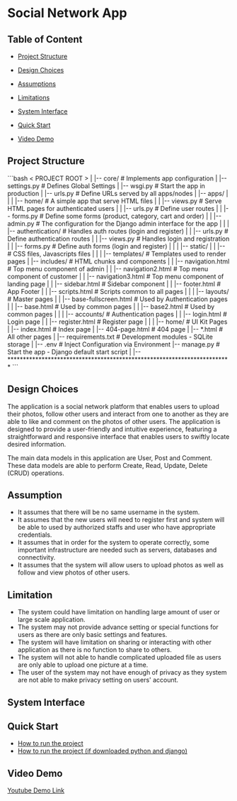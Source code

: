 <h1>Social Network App </h1>

## Table of Content
- [Project Structure](#project-structure)
- [Design Choices](#design-choices)
- [Assumptions](#assumptions)
- [Limitations](#limitations)
- [System Interface](#system-interface)

- [Quick Start](#quick-start)
- [Video Demo](#video-demo)

<h2>Project Structure</h2>
```bash
< PROJECT ROOT >
   |
   |-- core/                               # Implements app configuration
   |    |-- settings.py                    # Defines Global Settings
   |    |-- wsgi.py                        # Start the app in production
   |    |-- urls.py                        # Define URLs served by all apps/nodes
   |
   |-- apps/
   |    |
   |    |-- home/                          # A simple app that serve HTML files
   |    |    |-- views.py                  # Serve HTML pages for authenticated users
   |    |    |-- urls.py                   # Define user routes  
   |    |    |-- forms.py                  # Define some forms (product, category, cart and order) 
   |    |    |-- admin.py                  # The configuration for the Django admin interface for the app
   |    |
   |    |-- authentication/                # Handles auth routes (login and register)
   |    |    |-- urls.py                   # Define authentication routes  
   |    |    |-- views.py                  # Handles login and registration  
   |    |    |-- forms.py                  # Define auth forms (login and register) 
   |    |
   |    |-- static/
   |    |    |-- <css, JS, images>         # CSS files, Javascripts files
   |    |
   |    |-- templates/                     # Templates used to render pages
   |         |-- includes/                 # HTML chunks and components
   |         |    |-- navigation.html      # Top menu component of admin
   |         |    |-- navigation2.html     # Top menu component of customer
   |         |    |-- navigation3.html     # Top menu component of landing page
   |         |    |-- sidebar.html         # Sidebar component
   |         |    |-- footer.html          # App Footer
   |         |    |-- scripts.html         # Scripts common to all pages
   |         |
   |         |-- layouts/                   # Master pages
   |         |    |-- base-fullscreen.html  # Used by Authentication pages
   |         |    |-- base.html             # Used by common pages
   |         |    |-- base2.html            # Used by common pages
   |         |
   |         |-- accounts/                  # Authentication pages
   |         |    |-- login.html            # Login page
   |         |    |-- register.html         # Register page
   |         |
   |         |-- home/                      # UI Kit Pages
   |              |-- index.html            # Index page
   |              |-- 404-page.html         # 404 page
   |              |-- *.html                # All other pages
   |
   |-- requirements.txt                     # Development modules - SQLite storage
   |
   |-- .env                                 # Inject Configuration via Environment
   |-- manage.py                            # Start the app - Django default start script
   |
   |-- ************************************************************************
     </PROJECT>
```

<h2>Design Choices</h2>
The application is a social network platform that enables users to upload their photos, follow other users and interact from one to another as they are able to like and comment on the photos of other users. The application is designed to provide a user-friendly and intuitive experience, featuring a straightforward and responsive interface that enables users to swiftly locate desired information.

The main data models in this application are User, Post and Comment. These data models are able to perform Create, Read, Update, Delete (CRUD) operations.


<h2>Assumption</h2>
<ul>
  <li>It assumes that there will be no same username in the system.</li>
  <li>It assumes that the new users will need to register first and system will be able to used by authorized staffs and user who have appropriate credentials.</li>
  <li>It assumes that in order for the system to operate correctly, some important infrastructure are needed such as servers, databases and  connectivity.</li>
  <li>It assumes that the system will allow users to upload photos as well as follow and view photos of other users.</li>
</ul>


<h2>Limitation</h2>
<ul>
   <li>The system could have limitation on handling large amount of user or large scale application.</li>
   <li>The system may not provide advance setting or special functions for users as there are only basic settings and features.</li>
   <li>The system will have limitation on  sharing or interacting with other application as there is no function to share to others.</li>
   <li>The system will not able to handle complicated uploaded file as users are only able to upload one picture at a time.</li>
   <li>The user of the system may not have enough of privacy as they system are not able to make privacy setting on users' account.</li>
</ul>


<h2>System Interface</h2>


<h2>Quick Start</h2>
<ul>
<li><a href="https://github.com/drshahizan/learn-django/blob/main/materials/django/topic/1-setting.md">How to run the project</a></li>

<li><a href="https://github.com/drshahizan/learn-django/blob/main/materials/assignment/submission/MichelinStar/QuickStart.md">How to run the project (if downloaded python and django)</a></li>
</ul>

<h2>Video Demo</h2>
<a href="https://www.youtube.com/watch?v=Linar24QyzY">Youtube Demo Link</a>

